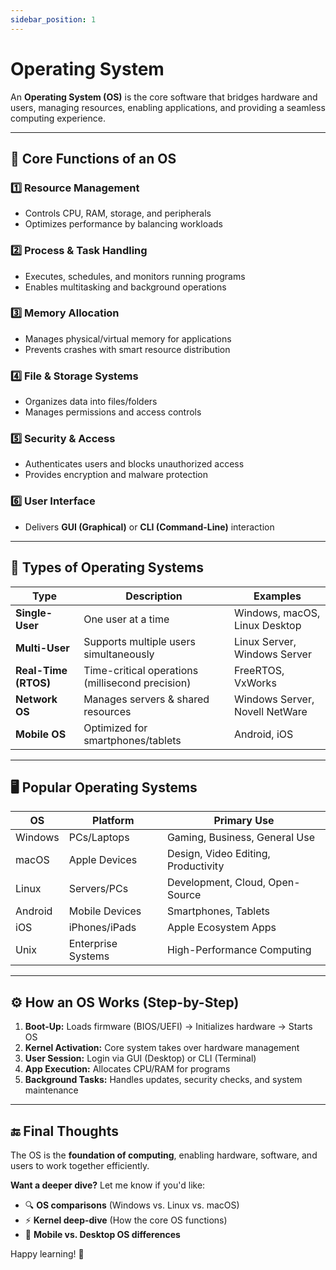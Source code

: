 ```yaml
---
sidebar_position: 1
---
```


# Operating System

An **Operating System (OS)** is the core software that bridges hardware and users, managing resources, enabling applications, and providing a seamless computing experience.

---

## **🌟 Core Functions of an OS**

### **1️⃣ Resource Management**

- Controls CPU, RAM, storage, and peripherals
- Optimizes performance by balancing workloads

### **2️⃣ Process & Task Handling**

- Executes, schedules, and monitors running programs
- Enables multitasking and background operations

### **3️⃣ Memory Allocation**

- Manages physical/virtual memory for applications
- Prevents crashes with smart resource distribution

### **4️⃣ File & Storage Systems**

- Organizes data into files/folders
- Manages permissions and access controls

### **5️⃣ Security & Access**

- Authenticates users and blocks unauthorized access
- Provides encryption and malware protection

### **6️⃣ User Interface**

- Delivers **GUI (Graphical)** or **CLI (Command-Line)** interaction

---

## **📌 Types of Operating Systems**

| **Type**             | **Description**                                  | **Examples**                   |
| -------------------- | ------------------------------------------------ | ------------------------------ |
| **Single-User**      | One user at a time                               | Windows, macOS, Linux Desktop  |
| **Multi-User**       | Supports multiple users simultaneously           | Linux Server, Windows Server   |
| **Real-Time (RTOS)** | Time-critical operations (millisecond precision) | FreeRTOS, VxWorks              |
| **Network OS**       | Manages servers & shared resources               | Windows Server, Novell NetWare |
| **Mobile OS**        | Optimized for smartphones/tablets                | Android, iOS                   |

---

## **🖥️ Popular Operating Systems**

| **OS**  | **Platform**       | **Primary Use**                     |
| ------- | ------------------ | ----------------------------------- |
| Windows | PCs/Laptops        | Gaming, Business, General Use       |
| macOS   | Apple Devices      | Design, Video Editing, Productivity |
| Linux   | Servers/PCs        | Development, Cloud, Open-Source     |
| Android | Mobile Devices     | Smartphones, Tablets                |
| iOS     | iPhones/iPads      | Apple Ecosystem Apps                |
| Unix    | Enterprise Systems | High-Performance Computing          |

---

## **⚙️ How an OS Works (Step-by-Step)**

1. **Boot-Up:** Loads firmware (BIOS/UEFI) → Initializes hardware → Starts OS
2. **Kernel Activation:** Core system takes over hardware management
3. **User Session:** Login via GUI (Desktop) or CLI (Terminal)
4. **App Execution:** Allocates CPU/RAM for programs
5. **Background Tasks:** Handles updates, security checks, and system maintenance

---

## **🔚 Final Thoughts**

The OS is the **foundation of computing**, enabling hardware, software, and users to work together efficiently.

**Want a deeper dive?** Let me know if you'd like:

- 🔍 **OS comparisons** (Windows vs. Linux vs. macOS)
- ⚡ **Kernel deep-dive** (How the core OS functions)
- 📱 **Mobile vs. Desktop OS differences**

Happy learning! 🚀
